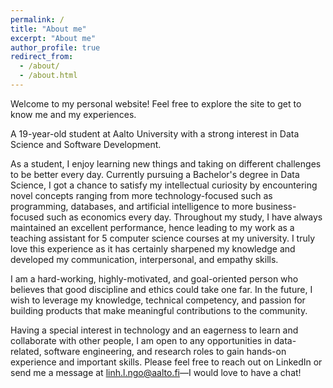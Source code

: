 ```yaml
---
permalink: /
title: "About me"
excerpt: "About me"
author_profile: true
redirect_from: 
  - /about/
  - /about.html
---
```

Welcome to my personal website! Feel free to explore the site to get to know me and my experiences.

A 19-year-old student at Aalto University with a strong interest in Data Science and Software Development. 

As a student, I enjoy learning new things and taking on different challenges to be better every day. Currently pursuing a Bachelor's degree in Data Science, I got a chance to satisfy my intellectual curiosity by encountering novel concepts ranging from more technology-focused such as programming, databases, and artificial intelligence to more business-focused such as economics every day. Throughout my study, I have always maintained an excellent performance, hence leading to my work as a teaching assistant for 5 computer science courses at my university. I truly love this experience as it has certainly sharpened my knowledge and developed my communication, interpersonal, and empathy skills.

I am a hard-working, highly-motivated, and goal-oriented person who believes that good discipline and ethics could take one far. In the future, I wish to leverage my knowledge, technical competency, and passion for building products that make meaningful contributions to the community. 

Having a special interest in technology and an eagerness to learn and collaborate with other people, I am open to any opportunities in data-related, software engineering, and research roles to gain hands-on experience and important skills. Please feel free to reach out on LinkedIn or send me a message at linh.l.ngo@aalto.fi—I would love to have a chat!